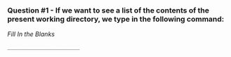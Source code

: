 ### Question #1 - If we want to see a list of the contents of the present working directory, we type in the following command:

*Fill In the Blanks*

``` bash
_______________________
```

